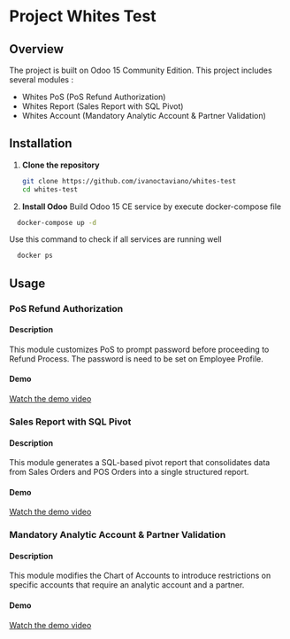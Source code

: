 # Project Whites Test

## Overview

The project is built on Odoo 15 Community Edition. This project includes several modules :
- Whites PoS (PoS Refund Authorization)
- Whites Report (Sales Report with SQL Pivot)
- Whites Account (Mandatory Analytic Account & Partner Validation)

## Installation

1. **Clone the repository**
   ```bash
   git clone https://github.com/ivanoctaviano/whites-test
   cd whites-test
   ```

2. **Install Odoo**
Build Odoo 15 CE service by execute docker-compose file

```bash
  docker-compose up -d
```

Use this command to check if all services are running well

```bash
  docker ps
```

## Usage

### PoS Refund Authorization

#### Description

This module customizes PoS to prompt password before proceeding to Refund Process. The password is need to be set on Employee Profile.

#### Demo
[Watch the demo video](https://www.loom.com/share/868d5254c4f44f3a886f028cc92894d2)

### Sales Report with SQL Pivot

#### Description

This module generates a SQL-based pivot report that consolidates data from Sales Orders and POS Orders into a single structured report.

#### Demo
[Watch the demo video](https://www.loom.com/share/8cfbfe25590f4a849077c44922a6200c)

### Mandatory Analytic Account & Partner Validation

#### Description

This module modifies the Chart of Accounts to introduce restrictions on specific accounts that require an analytic account and a partner.

#### Demo
[Watch the demo video](https://www.loom.com/share/f712fe95aa364c5ca2eae814979728bf)